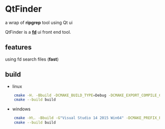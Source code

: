 # QtFinder
a wrap of **ripgrep** tool using Qt ui

QtFinder is a **[fd](https://github.com/BurntSushi/ripgrep)** ui front end tool.

## features
  using fd search files (**fast**)

## build

 * linux

```sh
    cmake -H. -Bbuild -DCMAKE_BUILD_TYPE=Debug -DCMAKE_EXPORT_COMPILE_COMMANDS=ON -DCMAKE_PREFIX_PATH=/opt/Qt5.11.1/5.11.1/gcc_64
    cmake --build build
```

 * windows
```sh
    cmake -H\. -Bbuild -G"Visual Studio 14 2015 Win64" -DCMAKE_PREFIX_PATH=C:/Qt/Qt5.9.0/5.9/msvc2015_x64
    cmake --build build
```

